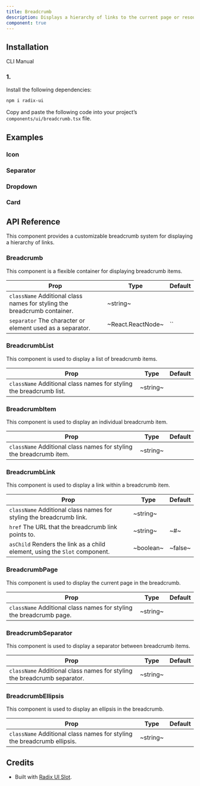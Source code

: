 ```yaml
---
title: Breadcrumb
description: Displays a hierarchy of links to the current page or resource in an application.
component: true
---
```


## Installation

  CLI
  Manual

### 1. 
Install the following dependencies:

```bash
npm i radix-ui
```

Copy and paste the following code into your project’s `components/ui/breadcrumb.tsx` file.

## Examples

### Icon

### Separator

### Dropdown

### Card

## API Reference

This component provides a customizable breadcrumb system for displaying a hierarchy of links.

### Breadcrumb

This component is a flexible container for displaying breadcrumb items.

| **Prop**                                                                                            | **Type**          | **Default**       |
| --------------------------------------------------------------------------------------------------- | ----------------- | ----------------- |
| `className` Additional class names for styling the breadcrumb container. | ~string~          |              |
| `separator` The character or element used as a separator.                | ~React.ReactNode~ | `` |

### BreadcrumbList

This component is used to display a list of breadcrumb items.

| **Prop**                                                                                       | **Type** | **Default** |
| ---------------------------------------------------------------------------------------------- | -------- | ----------- |
| `className` Additional class names for styling the breadcrumb list. | ~string~ |        |

### BreadcrumbItem

This component is used to display an individual breadcrumb item.

| **Prop**                                                                                       | **Type** | **Default** |
| ---------------------------------------------------------------------------------------------- | -------- | ----------- |
| `className` Additional class names for styling the breadcrumb item. | ~string~ |        |

### BreadcrumbLink

This component is used to display a link within a breadcrumb item.

| **Prop**                                                                                              | **Type**  | **Default** |
| ----------------------------------------------------------------------------------------------------- | --------- | ----------- |
| `className` Additional class names for styling the breadcrumb link.        | ~string~  |        |
| `href` The URL that the breadcrumb link points to.                         | ~string~  | ~#~         |
| `asChild` Renders the link as a child element, using the `Slot` component. | ~boolean~ | ~false~     |

### BreadcrumbPage

This component is used to display the current page in the breadcrumb.

| **Prop**                                                                                       | **Type** | **Default** |
| ---------------------------------------------------------------------------------------------- | -------- | ----------- |
| `className` Additional class names for styling the breadcrumb page. | ~string~ |        |

### BreadcrumbSeparator

This component is used to display a separator between breadcrumb items.

| **Prop**                                                                                            | **Type** | **Default** |
| --------------------------------------------------------------------------------------------------- | -------- | ----------- |
| `className` Additional class names for styling the breadcrumb separator. | ~string~ |        |

### BreadcrumbEllipsis

This component is used to display an ellipsis in the breadcrumb.

| **Prop**                                                                                           | **Type** | **Default** |
| -------------------------------------------------------------------------------------------------- | -------- | ----------- |
| `className` Additional class names for styling the breadcrumb ellipsis. | ~string~ |        |

## Credits

- Built with [Radix UI Slot](https://www.radix-ui.com/primitives/docs/utilities/slot).